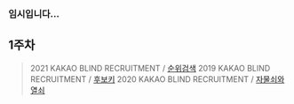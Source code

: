 ### 임시입니다...

## 1주차
> 2021 KAKAO BLIND RECRUITMENT / [순위검색](https://school.programmers.co.kr/learn/courses/30/lessons/72412)
> 2019 KAKAO BLIND RECRUITMENT / [후보키](https://school.programmers.co.kr/learn/courses/30/lessons/42890)
> 2020 KAKAO BLIND RECRUITMENT / [자물쇠와 열쇠](https://school.programmers.co.kr/learn/courses/30/lessons/60059)